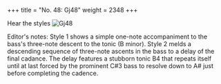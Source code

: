 +++
title = "No. 48: Gj48"
weight = 2348
+++

Hear the styles
![Gj48](/img/048DurDimM.jpg)

Editor's notes: Style 1 shows a simple one-note accompaniment to the bass's three-note descent to the tonic (B minor). Style 2 melds a descending sequence of three-note ascents in the bass to a delay of the final cadance. The delay features a stubborn tonic B4 that repeats itself until at last forced by the prominent C#3 bass to resolve down to A# just before completing the cadence.
